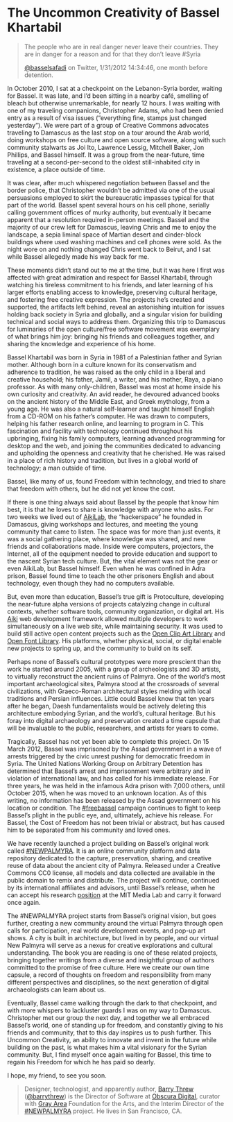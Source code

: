 # The Uncommon Creativity of Bassel Khartabil

> The people who are in real danger never leave their countries. They are in danger for a reason and for that they don’t leave #Syria
>
> [@basselsafadi](https://twitter.com/basselsafadi/status/164355948582932480) on Twitter, 1/31/2012 14:34:46, one month before detention.

In October 2010, I sat at a checkpoint on the Lebanon-Syria border, waiting for Bassel. It was late, and I’d been sitting in a nearby café, smelling of bleach but otherwise unremarkable, for nearly 12 hours. I was waiting with one of my traveling companions, Christopher Adams, who had been denied entry as a result of visa issues (“everything fine, stamps just changed yesterday”). We were part of a group of Creative Commons advocates traveling to Damascus as the last stop on a tour around the Arab world, doing workshops on free culture and open source software, along with such community stalwarts as Joi Ito, Lawrence Lessig, Mitchell Baker, Jon Phillips, and Bassel himself. It was a group from the near-future, time traveling at a second-per-second to the oldest still-inhabited city in existence, a place outside of time.

It was clear, after much whispered negotiation between Bassel and the border police, that Christopher wouldn’t be admitted via one of the usual persuasions employed to skirt the bureaucratic impasses typical for that part of the world. Bassel spent several hours on his cell phone, serially calling government offices of murky authority, but eventually it became apparent that a resolution required in-person meetings. Bassel and the majority of our crew left for Damascus, leaving Chris and me to enjoy the landscape, a sepia liminal space of Martian desert and cinder-block buildings where used washing machines and cell phones were sold. As the night wore on and nothing changed Chris went back to Beirut, and I sat while Bassel allegedly made his way back for me.

These moments didn’t stand out to me at the time, but it was here I first was affected with great admiration and respect for Bassel Khartabil, through watching his tireless commitment to his friends, and later learning of his larger efforts enabling access to knowledge, preserving cultural heritage, and fostering free creative expression. The projects he’s created and supported, the artifacts left behind, reveal an astonishing intuition for issues holding back society in Syria and globally, and a singular vision for building technical and social ways to address them. Organizing this trip to Damascus for luminaries of the open culture/free software movement was exemplary of what brings him joy: bringing his friends and colleagues together, and sharing the knowledge and experience of his home.

Bassel Khartabil was born in Syria in 1981 of a Palestinian father and Syrian mother. Although born in a culture known for its conservatism and adherence to tradition, he was raised as the only child in a liberal and creative household; his father, Jamil, a writer, and his mother, Raya, a piano professor. As with many only-children, Bassel was most at home inside his own curiosity and creativity. An avid reader, he devoured advanced books on the ancient history of the Middle East, and Greek mythology, from a young age. He was also a natural self-learner and taught himself English from a CD-ROM on his father’s computer. He was drawn to computers, helping his father research online, and learning to program in C. This fascination and facility with technology continued throughout his upbringing, fixing his family computers, learning advanced programming for desktop and the web, and joining the communities dedicated to advancing and upholding the openness and creativity that he cherished. He was raised in a place of rich history and tradition, but lives in a global world of technology; a man outside of time.

Bassel, like many of us, found Freedom within technology, and tried to share that freedom with others, but he did not yet know the cost.

If there is one thing always said about Bassel by the people that know him best, it is that he loves to share is knowledge with anyone who asks. For two weeks we lived out of [AikiLab](https://wiki.hackerspaces.org/Aiki_lab), the “hackerspace” he founded in Damascus, giving workshops and lectures, and meeting the young community that came to listen. The space was for more than just events, it was a social gathering place, where knowledge was shared, and new friends and collaborations made. Inside were computers, projectors, the Internet, all of the equipment needed to provide education and support to the nascent Syrian tech culture. But, the vital element was not the gear or even AikiLab, but Bassel himself. Even when he was confined in Adra prison, Bassel found time to teach the other prisoners English and about technology, even though they had no computers available.

But, even more than education, Bassel’s true gift is Protoculture, developing the near-future alpha versions of projects catalyzing change in cultural contexts, whether software tools, community organization, or digital art. His [Aiki](https://en.wikipedia.org/wiki/Aiki_Framework) web development framework allowed multiple developers to work simultaneously on a live web site, while maintaining security. It was used to build still active open content projects such as the [Open Clip Art Library](https://openclipart.org/) and [Open Font Library](https://fontlibrary.org/). His platforms, whether physical, social, or digital enable new projects to spring up, and the community to build on its self.

Perhaps none of Bassel’s cultural prototypes were more prescient than the work he started around 2005, with a group of archeologists and 3D artists, to virtually reconstruct the ancient ruins of Palmyra. One of the world’s most important archaeological sites, Palmyra stood at the crossroads of several civilizations, with Graeco-Roman architectural styles melding with local traditions and Persian influences. Little could Bassel know that ten years after he began, Daesh fundamentalists would be actively deleting this architecture embodying Syrian, and the world’s, cultural heritage. But his foray into digital archaeology and preservation created a time capsule that will be invaluable to the public, researchers, and artists for years to come.

Tragically, Bassel has not yet been able to complete this project. On 15 March 2012, Bassel was imprisoned by the Assad government in a wave of arrests triggered by the civic unrest pushing for democratic freedom in Syria. The United Nations Working Group on Arbitrary Detention has determined that Bassel’s arrest and imprisonment were arbitrary and in violation of international law, and has called for his immediate release. For three years, he was held in the infamous Adra prison with 7,000 others, until October 2015, when he was moved to an unknown location. As of this writing, no information has been released by the Assad government on his location or condition. The [#freebassel](http://freebassel.org/) campaign continues to fight to keep Bassel’s plight in the public eye, and, ultimately, achieve his release. For Bassel, the Cost of Freedom has not been trivial or abstract, but has caused him to be separated from his community and loved ones.

We have recently launched a project building on Bassel’s original work called [#NEWPALMYRA](http://newpalmyra.org/). It is an online community platform and data repository dedicated to the capture, preservation, sharing, and creative reuse of data about the ancient city of Palmyra. Released under a Creative Commons CC0 license, all models and data collected are available in the public domain to remix and distribute. The project will continue, continued by its international affiliates and advisors, until Bassel’s release, when he can accept his research [position](http://joi.ito.com/weblog/2015/10/22/mit-media-lab-r.html) at the MIT Media Lab and carry it forward once again.

The #NEWPALMYRA project starts from Bassel’s original vision, but goes further, creating a new community around the virtual Palmyra through open calls for participation, real world development events, and pop-up art shows. A city is built in architecture, but lived in by people, and our virtual New Palmyra will serve as a nexus for creative explorations and cultural understanding. The book you are reading is one of these related projects, bringing together writings from a diverse and insightful group of authors committed to the promise of free culture. Here we create our own time capsule, a record of thoughts on freedom and responsibility from many different perspectives and disciplines, so the next generation of digital archaeologists can learn about us.

Eventually, Bassel came walking through the dark to that checkpoint, and with more whispers to lackluster guards I was on my way to Damascus. Christopher met our group the next day, and together we all embraced Bassel’s world, one of standing up for freedom, and constantly giving to his friends and community, that to this day inspires us to push further. This Uncommon Creativity, an ability to innovate and invent in the future while building on the past, is what makes him a vital visionary for the Syrian community. But, I find myself once again waiting for Bassel, this time to regain his Freedom for which he has paid so dearly.

I hope, my friend, to see you soon.

> Designer, technologist, and apparently author, [Barry Threw](http://www.barrythrew.com/) ([@barrythrew](https://twitter.com/barrythrew)) is the Director of Software at [Obscura Digital](http://www.obscuradigital.com/), curator with [Gray Area](http://www.grayarea.org/) Foundation for the Arts, and the Interim Director of the [#NEWPALMYRA]() project. He lives in San Francisco, CA.

